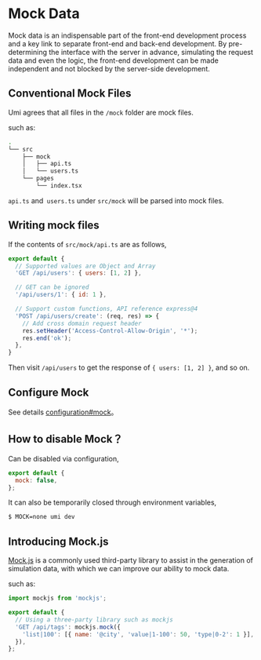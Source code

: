 # Mock Data


Mock data is an indispensable part of the front-end development process and a key link to separate front-end and back-end development. By pre-determining the interface with the server in advance, simulating the request data and even the logic, the front-end development can be made independent and not blocked by the server-side development.

## Conventional Mock Files

Umi agrees that all files in the `/mock` folder are mock files.

such as:

```bash
.
└── src
    ├── mock
    │   ├── api.ts
    │   └── users.ts
    └── pages
        └── index.tsx
```

`api.ts` and` users.ts` under `src/mock` will be parsed into mock files.

## Writing mock files

If the contents of `src/mock/api.ts` are as follows,

```js
export default {
  // Supported values ​​are Object and Array
  'GET /api/users': { users: [1, 2] },

  // GET can be ignored
  '/api/users/1': { id: 1 },

  // Support custom functions, API reference express@4
  'POST /api/users/create': (req, res) => {
    // Add cross domain request header
    res.setHeader('Access-Control-Allow-Origin', '*');
    res.end('ok');
  },
}
```

Then visit `/api/users` to get the response of `{ users: [1, 2] }`, and so on.

## Configure Mock

See details [configuration#mock](TODO)。

## How to disable Mock？

Can be disabled via configuration,

```js
export default {
  mock: false,
};
```

It can also be temporarily closed through environment variables,

```bash
$ MOCK=none umi dev
```

## Introducing Mock.js

[Mock.js](http://mockjs.com/) is a commonly used third-party library to assist in the generation of simulation data, with which we can improve our ability to mock data.

such as:

```js
import mockjs from 'mockjs';

export default {
  // Using a three-party library such as mockjs
  'GET /api/tags': mockjs.mock({
    'list|100': [{ name: '@city', 'value|1-100': 50, 'type|0-2': 1 }],
  }),
};
```
